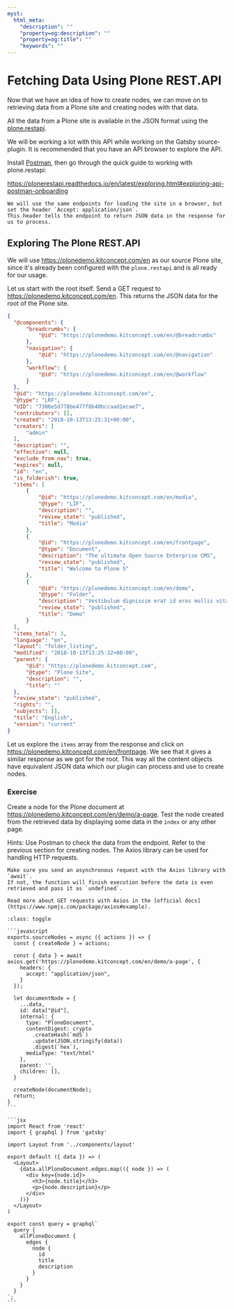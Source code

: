 ```yaml
---
myst:
  html_meta:
    "description": ""
    "property=og:description": ""
    "property=og:title": ""
    "keywords": ""
---
```


# Fetching Data Using Plone REST.API

Now that we have an idea of how to create nodes, we can move on to retrieving data from a Plone site and creating nodes with that data.

All the data from a Plone site is available in the JSON format using the [plone.restapi](https://plonerestapi.readthedocs.io/en/latest/introduction.html).

We will be working a lot with this API while working on the Gatsby source-plugin.
It is recommended that you have an API browser to explore the API.

Install [Postman](https://www.postman.com/), then go through the quick guide to working with plone.restapi:

<https://plonerestapi.readthedocs.io/en/latest/exploring.html#exploring-api-postman-onboarding>

```{note}
We will use the same endpoints for loading the site in a browser, but set the header `Accept: application/json`.
This header tells the endpoint to return JSON data in the response for us to process.
```

## Exploring The Plone REST.API

We will use <https://plonedemo.kitconcept.com/en> as our source Plone site, since it's already been configured with the `plone.restapi` and is all ready for our usage.

Let us start with the root itself.
Send a GET request to <https://plonedemo.kitconcept.com/en>.
This returns the JSON data for the root of the Plone site.

```json
{
  "@components": {
      "breadcrumbs": {
          "@id": "https://plonedemo.kitconcept.com/en/@breadcrumbs"
      },
      "navigation": {
          "@id": "https://plonedemo.kitconcept.com/en/@navigation"
      },
      "workflow": {
          "@id": "https://plonedemo.kitconcept.com/en/@workflow"
      }
  },
  "@id": "https://plonedemo.kitconcept.com/en",
  "@type": "LRF",
  "UID": "7306e5d778be477f8b40bccaad1ecae7",
  "contributors": [],
  "created": "2018-10-13T13:25:31+00:00",
  "creators": [
      "admin"
  ],
  "description": "",
  "effective": null,
  "exclude_from_nav": true,
  "expires": null,
  "id": "en",
  "is_folderish": true,
  "items": [
      {
          "@id": "https://plonedemo.kitconcept.com/en/media",
          "@type": "LIF",
          "description": "",
          "review_state": "published",
          "title": "Media"
      },
      {
          "@id": "https://plonedemo.kitconcept.com/en/frontpage",
          "@type": "Document",
          "description": "The ultimate Open Source Enterprise CMS",
          "review_state": "published",
          "title": "Welcome to Plone 5"
      },
      {
          "@id": "https://plonedemo.kitconcept.com/en/demo",
          "@type": "Folder",
          "description": "Vestibulum dignissim erat id eros mollis vitae tempus leo ultricies. Cras dapibus suscipit consectetur. Integer tincidunt feugiat tristique. Sed et arcu risus. Nam venenatis, tortor ac tincidunt amet.",
          "review_state": "published",
          "title": "Demo"
      }
  ],
  "items_total": 3,
  "language": "en",
  "layout": "folder_listing",
  "modified": "2018-10-13T13:25:32+00:00",
  "parent": {
      "@id": "https://plonedemo.kitconcept.com",
      "@type": "Plone Site",
      "description": "",
      "title": ""
  },
  "review_state": "published",
  "rights": "",
  "subjects": [],
  "title": "English",
  "version": "current"
}
```

Let us explore the `items` array from the response and click on <https://plonedemo.kitconcept.com/en/frontpage>.
We see that it gives a similar response as we got for the root.
This way all the content objects have equivalent JSON data which our plugin can process and use to create nodes.

### Exercise

Create a node for the Plone document at <https://plonedemo.kitconcept.com/en/demo/a-page>.
Test the node created from the retrieved data by displaying some data in the `index` or any other page.

Hints: Use Postman to check the data from the endpoint.
Refer to the previous section for creating nodes.
The Axios library can be used for handling HTTP requests.

```{note}
Make sure you send an asynchronous request with the Axios library with `await`.
If not, the function will finish execution before the data is even retrieved and pass it as `undefined`.
```

```{note}
Read more about GET requests with Axios in the [official docs](https://www.npmjs.com/package/axios#example).
```

````{admonition} Solution
:class: toggle

```javascript
exports.sourceNodes = async ({ actions }) => {
  const { createNode } = actions;

  const { data } = await axios.get('https://plonedemo.kitconcept.com/en/demo/a-page', {
    headers: {
      accept: "application/json",
    }
  });

  let documentNode = {
    ...data,
    id: data["@id"],
    internal: {
      type: "PloneDocument",
      contentDigest: crypto
        .createHash(`md5`)
        .update(JSON.stringify(data))
        .digest(`hex`),
      mediaType: "text/html"
    },
    parent: '',
    children: [],
  }

  createNode(documentNode);
  return;
}
```

```jsx
import React from 'react'
import { graphql } from 'gatsby'

import Layout from '../components/layout'

export default ({ data }) => (
  <Layout>
    {data.allPloneDocument.edges.map(({ node }) => (
      <div key={node.id}>
        <h3>{node.title}</h3>
        <p>{node.description}</p>
      </div>
    ))}
  </Layout>
)

export const query = graphql`
  query {
    allPloneDocument {
      edges {
        node {
          id
          title
          description
        }
      }
    }
  }
`;
```
````
